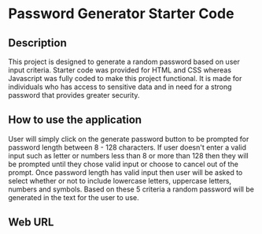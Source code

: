 # Password Generator Starter Code

## Description
This project is designed to generate a random password based on user input criteria. Starter code was provided for HTML and CSS whereas Javascript was fully coded to make this project functional. It is made for individuals who has access to sensitive data and in need for a strong password that provides greater security.

## How to use the application
User will simply click on the generate password button to be prompted for password length between 8 - 128 characters. If user doesn't enter a valid input such as letter or numbers less than 8 or more than 128 then they will be prompted until they chose valid input or choose to cancel out of the prompt. 
Once password length has valid input then user will be asked to select whether or not to include lowercase letters, uppercase letters, numbers and symbols. Based on these 5 criteria a random password will be generated in the text for the user to use.

## Web URL
